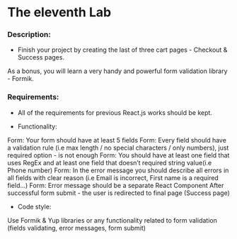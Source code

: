 # The eleventh Lab


### Description: 

-  Finish your project by creating the last of three cart pages - Checkout & Success pages.

As a bonus, you will learn a very handy and powerful form validation library - Formik.


### Requirements:

- All of the requirements for previous React.js works should be kept.

- Functionality:

Form: Your form should have at least 5 fields
Form: Every field should have a validation rule (i.e max length / no special characters / only numbers), just required option - is not enough 
Form: You should have at least one field that uses RegEx and at least one field that doesn’t required string value(i.e Phone number)
Form: In the error message you should describe all errors in all fields with clear reason (i.e Email is incorrect, First name is a required field...)
Form: Error message should be a separate React Component
After successful form submit - the user is redirected to final page (Success page)

- Code style:

Use Formik & Yup libraries or any functionality related to form validation (fields validating, error messages, form submit)
	



 





